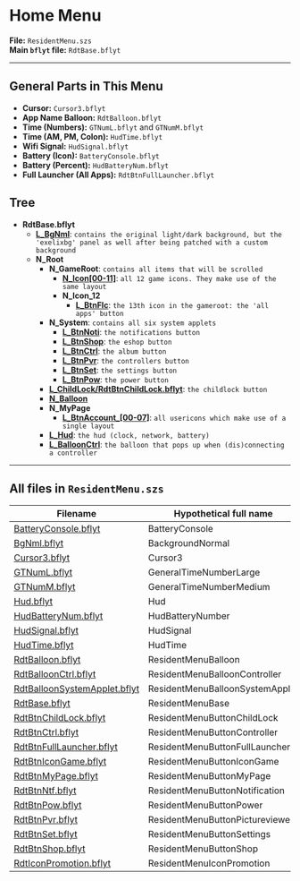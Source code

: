 # Home Menu

**File:** `ResidentMenu.szs`  
**Main `bflyt` file:** `RdtBase.bflyt`

---

## General Parts in This Menu

-   **Cursor:** `Cursor3.bflyt`
-   **App Name Balloon:** `RdtBalloon.bflyt`
-   **Time (Numbers):** `GTNumL.bflyt` and `GTNumM.bflyt`
-   **Time (AM, PM, Colon):** `HudTime.bflyt`
-   **Wifi Signal:** `HudSignal.bflyt`
-   **Battery (Icon):** `BatteryConsole.bflyt`
-   **Battery (Percent):** `HudBatteryNum.bflyt`
-   **Full Launcher (All Apps):** `RdtBtnFullLauncher.bflyt`

## Tree

-   **RdtBase.bflyt**
    -   **[L_BgNml](./BgNml.bflyt.md)**: `contains the original light/dark background, but the 'exelixbg' panel as well after being patched with a custom background`
    -   **N_Root**
        -   **N_GameRoot**: `contains all items that will be scrolled`
            -   **[N_Icon[00-11]](./RdtBtnIconGame.bflyt.md)**: `all 12 game icons. They make use of the same layout`
            -   **N_Icon_12**
                -   **[L_BtnFlc](./RdtBtnFullLauncher.bflyt.md)**: `the 13th icon in the gameroot: the 'all apps' button`
        -   **N_System**: `contains all six system applets`
            -   **[L_BtnNoti](./RdtBtnNtf.bflyt.md)**: `the notifications button`
            -   **[L_BtnShop](./RdtBtnShop.bflyt.md)**: `the eshop button`
            -   **[L_BtnCtrl](./RdtBtnPvr.bflyt.md)**: `the album button`
            -   **[L_BtnPvr](./RdtBtnCtrl.bflyt.md)**: `the controllers button`
            -   **[L_BtnSet](./RdtBtnSet.bflyt.md)**: `the settings button`
            -   **[L_BtnPow](./RdtBtnPow.bflyt.md)**: `the power button`
        -   **[L_ChildLock/RdtBtnChildLock.bflyt](./RdtBtnChildLock.bflyt.md)**: `the childlock button`
        -   **[N_Balloon](./RdtBalloon.bflyt.md)**
        -   **N_MyPage**
            -   **[L_BtnAccount\_[00-07]](./RdtBtnMyPage.bflyt.md)**: `all usericons which make use of a single layout`
        -   **[L_Hud](./Hud.bflyt.md)**: `the hud (clock, network, battery)`
        -   **[L_BalloonCtrl](./RdtBalloonCtrl.bflyt.md)**: `the balloon that pops up when (dis)connecting a controller`

---

## All files in `ResidentMenu.szs`

| Filename                                                     | Hypothetical full name          |
| ------------------------------------------------------------ | ------------------------------- |
| [BatteryConsole.bflyt](BatteryConsole.bflyt)                 | BatteryConsole                  |
| [BgNml.bflyt](BgNml.bflyt)                                   | BackgroundNormal                |
| [Cursor3.bflyt](Cursor3.bflyt)                               | Cursor3                         |
| [GTNumL.bflyt](GTNumL.bflyt)                                 | GeneralTimeNumberLarge          |
| [GTNumM.bflyt](GTNumM.bflyt)                                 | GeneralTimeNumberMedium         |
| [Hud.bflyt](Hud.bflyt)                                       | Hud                             |
| [HudBatteryNum.bflyt](HudBatteryNum.bflyt)                   | HudBatteryNumber                |
| [HudSignal.bflyt](HudSignal.bflyt)                           | HudSignal                       |
| [HudTime.bflyt](HudTime.bflyt)                               | HudTime                         |
| [RdtBalloon.bflyt](RdtBalloon.bflyt)                         | ResidentMenuBalloon             |
| [RdtBalloonCtrl.bflyt](RdtBalloonCtrl.bflyt)                 | ResidentMenuBalloonController   |
| [RdtBalloonSystemApplet.bflyt](RdtBalloonSystemApplet.bflyt) | ResidentMenuBalloonSystemApplet |
| [RdtBase.bflyt](RdtBase.bflyt)                               | ResidentMenuBase                |
| [RdtBtnChildLock.bflyt](RdtBtnChildLock.bflyt)               | ResidentMenuButtonChildLock     |
| [RdtBtnCtrl.bflyt](RdtBtnCtrl.bflyt)                         | ResidentMenuButtonController    |
| [RdtBtnFullLauncher.bflyt](RdtBtnFullLauncher.bflyt)         | ResidentMenuButtonFullLauncher  |
| [RdtBtnIconGame.bflyt](RdtBtnIconGame.bflyt)                 | ResidentMenuButtonIconGame      |
| [RdtBtnMyPage.bflyt](RdtBtnMyPage.bflyt)                     | ResidentMenuButtonMyPage        |
| [RdtBtnNtf.bflyt](RdtBtnNtf.bflyt)                           | ResidentMenuButtonNotification  |
| [RdtBtnPow.bflyt](RdtBtnPow.bflyt)                           | ResidentMenuButtonPower         |
| [RdtBtnPvr.bflyt](RdtBtnPvr.bflyt)                           | ResidentMenuButtonPictureviewer |
| [RdtBtnSet.bflyt](RdtBtnSet.bflyt)                           | ResidentMenuButtonSettings      |
| [RdtBtnShop.bflyt](RdtBtnShop.bflyt)                         | ResidentMenuButtonShop          |
| [RdtIconPromotion.bflyt](RdtIconPromotion.bflyt)             | ResidentMenuIconPromotion       |
